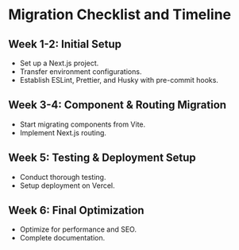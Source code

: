 # Migration Checklist and Timeline
## Week 1-2: Initial Setup
- Set up a Next.js project.
- Transfer environment configurations.
- Establish ESLint, Prettier, and Husky with pre-commit hooks.

## Week 3-4: Component & Routing Migration
- Start migrating components from Vite.
- Implement Next.js routing.

## Week 5: Testing & Deployment Setup
- Conduct thorough testing.
- Setup deployment on Vercel.

## Week 6: Final Optimization
- Optimize for performance and SEO.
- Complete documentation.

